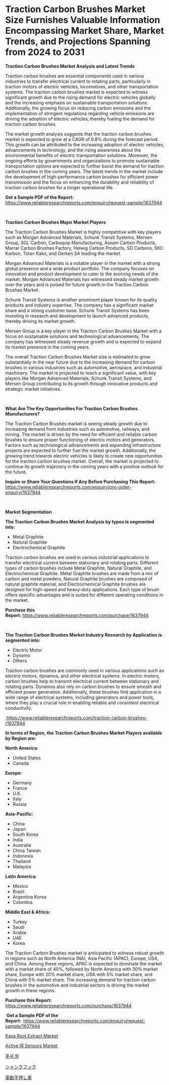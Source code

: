 <p><h1>Traction Carbon Brushes Market Size Furnishes Valuable Information Encompassing Market Share, Market Trends, and Projections Spanning from 2024 to 2031</h1></p><p><strong>Traction Carbon Brushes Market Analysis and Latest Trends</strong></p>
<p><p>Traction carbon brushes are essential components used in various industries to transfer electrical current to rotating parts, particularly in traction motors of electric vehicles, locomotives, and other transportation systems. The traction carbon brushes market is expected to witness significant growth due to the rising demand for electric vehicles globally and the increasing emphasis on sustainable transportation solutions. Additionally, the growing focus on reducing carbon emissions and the implementation of stringent regulations regarding vehicle emissions are driving the adoption of electric vehicles, thereby fueling the demand for traction carbon brushes.</p><p>The market growth analysis suggests that the traction carbon brushes market is expected to grow at a CAGR of 9.8% during the forecast period. This growth can be attributed to the increasing adoption of electric vehicles, advancements in technology, and the rising awareness about the environmental benefits of electric transportation solutions. Moreover, the ongoing efforts by governments and organizations to promote sustainable transportation options are expected to further boost the demand for traction carbon brushes in the coming years. The latest trends in the market include the development of high-performance carbon brushes for efficient power transmission and the focus on enhancing the durability and reliability of traction carbon brushes for a longer operational life.</p></p>
<p><strong>Get a Sample PDF of the Report:&nbsp;</strong> <a href="https://www.reliableresearchreports.com/enquiry/request-sample/1637944">https://www.reliableresearchreports.com/enquiry/request-sample/1637944</a></p>
<p>&nbsp;</p>
<p><strong>Traction Carbon Brushes Major Market Players</strong></p>
<p><p>The Traction Carbon Brushes Market is highly competitive with key players such as Morgan Advanced Materials, Schunk Transit Systems, Mersen Group, SGL Carbon, Carboquip Manufacturing, Assam Carbon Products, Marrar Carbon Brushes Factory, Helwig Carbon Products, SD Carbons, SKC Karbon, Totan Kako, and Gerken SA leading the market.</p><p>Morgan Advanced Materials is a notable player in the market with a strong global presence and a wide product portfolio. The company focuses on innovation and product development to cater to the evolving needs of the market. Morgan Advanced Materials has witnessed steady market growth over the years and is poised for future growth in the Traction Carbon Brushes Market.</p><p>Schunk Transit Systems is another prominent player known for its quality products and industry expertise. The company has a significant market share and a strong customer base. Schunk Transit Systems has been investing in research and development to launch advanced products, thereby driving its market growth.</p><p>Mersen Group is a key player in the Traction Carbon Brushes Market with a focus on sustainable solutions and technological advancements. The company has witnessed steady revenue growth and is expected to expand its market presence in the coming years.</p><p>The overall Traction Carbon Brushes Market size is estimated to grow substantially in the near future due to the increasing demand for carbon brushes in various industries such as automotive, aerospace, and industrial machinery. The market is projected to reach a significant value, with key players like Morgan Advanced Materials, Schunk Transit Systems, and Mersen Group contributing to its growth through innovative products and strategic market initiatives.</p></p>
<p>&nbsp;</p>
<p><strong>What Are The Key Opportunities For Traction Carbon Brushes Manufacturers?</strong></p>
<p><p>The Traction Carbon Brushes market is seeing steady growth due to increasing demand from industries such as automotive, railways, and mining. The market is driven by the need for efficient and reliable carbon brushes to ensure proper functioning of electric motors and generators. Factors such as technological advancements and expanding infrastructure projects are expected to further fuel the market growth. Additionally, the growing trend towards electric vehicles is likely to create new opportunities for the traction carbon brushes market. Overall, the market is projected to continue its growth trajectory in the coming years with a positive outlook for the future.</p></p>
<p><strong>Inquire or Share Your Questions If Any Before Purchasing This Report:</strong> <a href="https://www.reliableresearchreports.com/enquiry/pre-order-enquiry/1637944">https://www.reliableresearchreports.com/enquiry/pre-order-enquiry/1637944</a></p>
<p>&nbsp;</p>
<p><strong>Market Segmentation</strong></p>
<p><strong>The Traction Carbon Brushes Market Analysis by types is segmented into:</strong></p>
<p><ul><li>Metal Graphite</li><li>Natural Graphite</li><li>Electrochemical Graphite</li></ul></p>
<p><p>Traction carbon brushes are used in various industrial applications to transfer electrical current between stationary and rotating parts. Different types of carbon brushes include Metal Graphite, Natural Graphite, and Electrochemical Graphite. Metal Graphite brushes are made from a mix of carbon and metal powders, Natural Graphite brushes are composed of natural graphite material, and Electrochemical Graphite brushes are designed for high-speed and heavy-duty applications. Each type of brush offers specific advantages and is suited for different operating conditions in the market.</p></p>
<p><strong>Purchase this Report:&nbsp;</strong><a href="https://www.reliableresearchreports.com/purchase/1637944">https://www.reliableresearchreports.com/purchase/1637944</a></p>
<p>&nbsp;</p>
<p><strong>The Traction Carbon Brushes Market Industry Research by Application is segmented into:</strong></p>
<p><ul><li>Electric Motor</li><li>Dynamo</li><li>Others</li></ul></p>
<p><p>Traction carbon brushes are commonly used in various applications such as electric motors, dynamos, and other electrical systems. In electric motors, carbon brushes help to transmit electrical current between stationary and rotating parts. Dynamos also rely on carbon brushes to ensure smooth and efficient power generation. Additionally, these brushes find application in a wide range of electrical systems, including generators and power tools, where they play a crucial role in enabling reliable and consistent electrical conductivity.</p></p>
<p><a href="https://www.reliableresearchreports.com/traction-carbon-brushes-r1637944">&nbsp;https://www.reliableresearchreports.com/traction-carbon-brushes-r1637944</a></p>
<p><strong>In terms of Region, the Traction Carbon Brushes Market Players available by Region are:</strong></p>
<p>
    <p> <strong> North America: </strong>
        <ul>
            <li>United States</li>
            <li>Canada</li>
        </ul>
        </p> 
    <p> <strong> Europe: </strong>
        <ul>
            <li>Germany</li>
            <li>France</li>
            <li>U.K.</li>
            <li>Italy</li>
            <li>Russia</li>
        </ul>
        </p> 
    <p> <strong> Asia-Pacific: </strong>
        <ul>
            <li>China</li>
            <li>Japan</li>
            <li>South Korea</li>
            <li>India</li>
            <li>Australia</li>
            <li>China Taiwan</li>
            <li>Indonesia</li>
            <li>Thailand</li>
            <li>Malaysia</li>
        </ul>
        </p> 
    <p> <strong> Latin America: </strong>
        <ul>
            <li>Mexico</li>
            <li>Brazil</li>
            <li>Argentina Korea</li>
            <li>Colombia</li>
        </ul>
        </p> 
    <p> <strong> Middle East & Africa: </strong>
        <ul>
            <li>Turkey</li>
            <li>Saudi</li>
            <li>Arabia</li>
            <li>UAE</li>
            <li>Korea</li>
        </ul>
    </p>
    </p>
<p><p>The Traction Carbon Brushes market is anticipated to witness robust growth in regions such as North America (NA), Asia Pacific (APAC), Europe, USA, and China. Among these regions, APAC is expected to dominate the market with a market share of 40%, followed by North America with 30% market share, Europe with 20% market share, USA with 5% market share, and China with 5% market share. The increasing demand for traction carbon brushes in the automotive and industrial sectors is driving the market growth in these regions.</p></p>
<p><strong>Purchase this Report: </strong><a href="https://www.reliableresearchreports.com/purchase/1637944">https://www.reliableresearchreports.com/purchase/1637944</a></p>
<p>&nbsp;<strong>Get a Sample PDF of the Report:&nbsp;&nbsp;</strong><a href="https://www.reliableresearchreports.com/enquiry/request-sample/1637944">https://www.reliableresearchreports.com/enquiry/request-sample/1637944</a></p>
<p><strong></strong></p>
<p><p><a href="https://www.linkedin.com/pulse/kava-root-extract-market-offer-valuable-insights-size-share-w0yye">Kava Root Extract Market</a></p><p><a href="https://www.linkedin.com/pulse/active-ir-sensors-market-insights-cagr-trends-growth-re7he">Active IR Sensors Market</a></p><p><a href="https://medium.com/@kathyorton6556/%ED%91%B8%EC%85%94-%EC%94%B0-%EC%8B%9C%EC%9E%A5-%EA%B7%9C%EB%AA%A8-cagr-%ED%8A%B8%EB%A0%8C%EB%93%9C-2024-2030-2ed37c95007a">푸셔 씰</a></p><p><a href="https://medium.com/@lorrainethompson10/%E3%82%B7%E3%83%A3%E3%83%B3%E3%82%AF%E3%83%95%E3%83%83%E3%82%AF%E5%B8%82%E5%A0%B4%E5%88%86%E6%9E%90%E3%81%A82024%E5%B9%B4%E3%81%8B%E3%82%892031%E5%B9%B4%E3%81%BE%E3%81%A7%E3%81%AE%E4%BA%88%E6%B8%AC%E3%82%B5%E3%82%A4%E3%82%BA-8459930086da">シャンクフック</a></p><p><a href="https://medium.com/@stevencornish04/%E9%9B%BB%E5%8B%95%E5%BC%8F%E3%83%9B%E3%82%A4%E3%83%BC%E3%83%AB%E3%83%90%E3%83%AD%E3%83%BC%E5%B8%82%E5%A0%B4%E3%81%AE%E8%A6%8F%E6%A8%A1%E3%81%A8%E5%B8%82%E5%A0%B4%E5%8B%95%E5%90%91-%E5%AE%8C%E5%85%A8%E3%81%AA%E6%A5%AD%E7%95%8C%E6%A6%82%E6%B3%81-2024%E5%B9%B4%E3%81%8B%E3%82%892031%E5%B9%B4%E3%81%BE%E3%81%A7-232c97034b1f">電動手押し車</a></p></p>